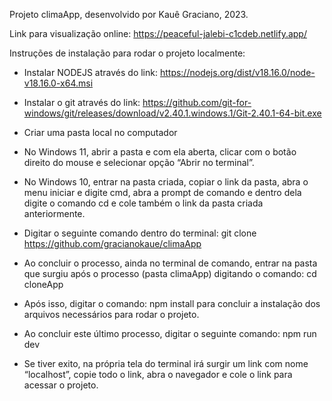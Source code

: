 Projeto climaApp, desenvolvido por Kauê Graciano, 2023.

Link para visualização online: https://peaceful-jalebi-c1cdeb.netlify.app/



Instruções de instalação para rodar o projeto localmente:

- Instalar NODEJS através do link: https://nodejs.org/dist/v18.16.0/node-v18.16.0-x64.msi

- Instalar o git através do link: https://github.com/git-for-windows/git/releases/download/v2.40.1.windows.1/Git-2.40.1-64-bit.exe

- Criar uma pasta local no computador

- No Windows 11, abrir a pasta e com ela aberta, clicar com o botão direito do mouse e selecionar opção “Abrir no terminal”.

- No Windows 10, entrar na pasta criada, copiar o link da pasta, abra o menu iniciar e
digite cmd, abra a prompt de comando e dentro dela digite o comando cd e cole
também o link da pasta criada anteriormente.

- Digitar o seguinte comando dentro do terminal: git clone https://github.com/gracianokaue/climaApp

- Ao concluir o processo, ainda no terminal de comando, entrar na pasta que surgiu após o processo (pasta climaApp) digitando o comando: cd cloneApp

- Após isso, digitar o comando: npm install para concluir a instalação dos arquivos necessários para rodar o projeto.

- Ao concluir este último processo, digitar o seguinte comando: npm run dev

- Se tiver exito, na própria tela do terminal irá surgir um link com nome “localhost”, copie todo o link, abra o navegador e cole o link para acessar o projeto.